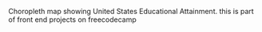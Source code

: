 Choropleth map showing United States Educational Attainment. this is part of front end projects on freecodecamp

